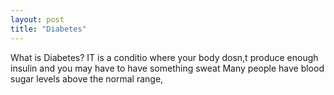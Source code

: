 ```yaml
---
layout: post
title: "Diabetes"
---
```


What is Diabetes?
IT is a conditio where your body dosn,t produce enough insulin
and you may have to have something sweat
Many people have blood sugar levels above the normal range,
